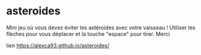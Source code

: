 # asteroides
Mini jeu où vous devez éviter les astéroides avec votre vaisseau !
Utiliser les flèches pour vous déplacer et la touche "espace" pour tirer.
Merci

lien https://alexca93.github.io/asteroides/
